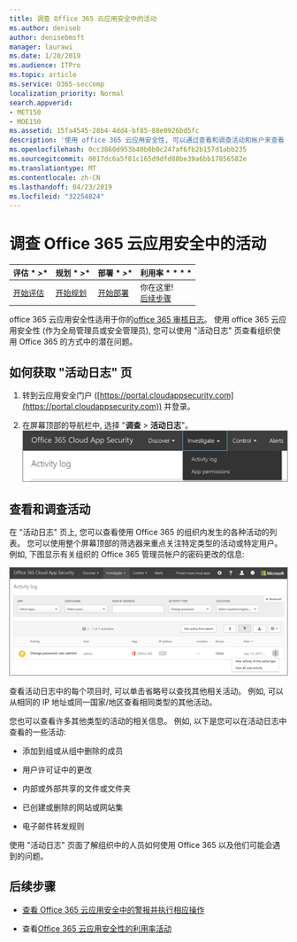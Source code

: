 ```yaml
---
title: 调查 Office 365 云应用安全中的活动
ms.author: deniseb
author: denisebmsft
manager: laurawi
ms.date: 1/28/2019
ms.audience: ITPro
ms.topic: article
ms.service: O365-seccomp
localization_priority: Normal
search.appverid:
- MET150
- MOE150
ms.assetid: 15fa4545-28b4-4dd4-bf85-88e0926bd5fc
description: '使用 office 365 云应用安全性, 可以通过查看和调查活动和帐户来查看 Office 365 环境中发生的情况。 '
ms.openlocfilehash: 0cc3860d953b40b0b0c247af6fb2b157d1abb235
ms.sourcegitcommit: 0017dc6a5f81c165d9dfd88be39a6bb17856582e
ms.translationtype: MT
ms.contentlocale: zh-CN
ms.lasthandoff: 04/23/2019
ms.locfileid: "32254824"
---
```

# <a name="investigate-an-activity-in-office-365-cloud-app-security"></a>调查 Office 365 云应用安全中的活动
  
|评估 * *\>**|规划 * *\>**|部署 * *\>**|利用率 * * * *|
|:-----|:-----|:-----|:-----|
|[开始评估](office-365-cas-overview.md) <br/> |[开始规划](get-ready-for-office-365-cas.md) <br/> |[开始部署](turn-on-office-365-cas.md) <br/> |你在这里!  <br/> [后续步骤](#next-steps) <br/> |
   
office 365 云应用安全性适用于你的[office 365 审核日志](detailed-properties-in-the-office-365-audit-log.md)。 使用 office 365 云应用安全性 (作为全局管理员或安全管理员), 您可以使用 "活动日志" 页查看组织使用 Office 365 的方式中的潜在问题。
  
## <a name="how-to-get-to-the-activity-log-page"></a>如何获取 "活动日志" 页

1. 转到云应用安全门户 ([https://portal.cloudappsecurity.com](https://portal.cloudappsecurity.com)) 并登录。
  
2. 在屏幕顶部的导航栏中, 选择 "**调查** \> **活动日志**"。<br/>![在 O365 CAS 门户中, 选择 "调查"。](media/8c7b87c9-71a6-4952-adb2-185e941ffe9a.png)
  
## <a name="review-and-investigate-activities"></a>查看和调查活动

在 "活动日志" 页上, 您可以查看使用 Office 365 的组织内发生的各种活动的列表。 您可以使用整个屏幕顶部的筛选器来重点关注特定类型的活动或特定用户。 例如, 下图显示有关组织的 Office 365 管理员帐户的密码更改的信息:
  
![在 Office 365 Cloud App Security 中, 选择\> "调查活动日志"。](media/5d54600c-59cd-4f33-b4f0-29b75c37baae.png)
  
查看活动日志中的每个项目时, 可以单击省略号以查找其他相关活动。 例如, 可以从相同的 IP 地址或同一国家/地区查看相同类型的其他活动。
  
您也可以查看许多其他类型的活动的相关信息。 例如, 以下是您可以在活动日志中查看的一些活动:
  
- 添加到组或从组中删除的成员
    
- 用户许可证中的更改
    
- 内部或外部共享的文件或文件夹
    
- 已创建或删除的网站或网站集
    
- 电子邮件转发规则
    
使用 "活动日志" 页面了解组织中的人员如何使用 Office 365 以及他们可能会遇到的问题。
  
## <a name="next-steps"></a>后续步骤

- [查看 Office 365 云应用安全中的警报并执行相应操作](review-office-365-cas-alerts.md)
    
- 查看[Office 365 云应用安全性的利用率活动](utilization-activities-for-ocas.md)
    

